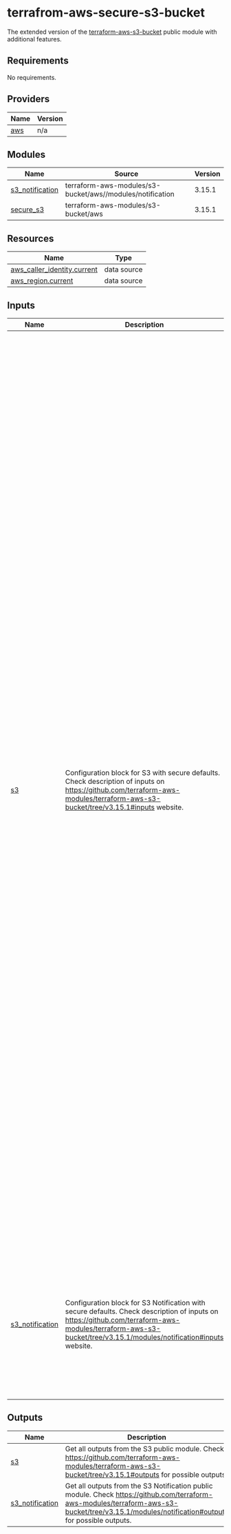 # terrafrom-aws-secure-s3-bucket

The extended version of the [terraform-aws-s3-bucket](https://github.com/terraform-aws-modules/terraform-aws-s3-bucket) public module with additional features.

<!-- BEGIN_AUTOMATED_TF_DOCS_BLOCK -->
## Requirements

No requirements.

## Providers

| Name | Version |
|------|---------|
| <a name="provider_aws"></a> [aws](#provider\_aws) | n/a |

## Modules

| Name | Source | Version |
|------|--------|---------|
| <a name="module_s3_notification"></a> [s3\_notification](#module\_s3\_notification) | terraform-aws-modules/s3-bucket/aws//modules/notification | 3.15.1 |
| <a name="module_secure_s3"></a> [secure\_s3](#module\_secure\_s3) | terraform-aws-modules/s3-bucket/aws | 3.15.1 |

## Resources

| Name | Type |
|------|------|
| [aws_caller_identity.current](https://registry.terraform.io/providers/hashicorp/aws/latest/docs/data-sources/caller_identity) | data source |
| [aws_region.current](https://registry.terraform.io/providers/hashicorp/aws/latest/docs/data-sources/region) | data source |

## Inputs

| Name | Description | Type | Default | Required |
|------|-------------|------|---------|:--------:|
| <a name="input_s3"></a> [s3](#input\_s3) | Configuration block for S3 with secure defaults. Check description of inputs on https://github.com/terraform-aws-modules/terraform-aws-s3-bucket/tree/v3.15.1#inputs website. | <pre>object({<br>    create_bucket = optional(bool, true)<br><br>    attach_elb_log_delivery_policy    = optional(bool, false)<br>    attach_lb_log_delivery_policy     = optional(bool, false)<br>    attach_access_log_delivery_policy = optional(bool, false)<br><br>    # [S3.5] S3 buckets should require requests to use Secure Socket Layer<br>    # https://docs.aws.amazon.com/securityhub/latest/userguide/s3-controls.html#s3-5<br>    attach_deny_insecure_transport_policy    = optional(bool, true)<br>    attach_require_latest_tls_policy         = optional(bool, false)<br>    policy                                   = optional(string)<br>    attach_policy                            = optional(bool, false)<br>    attach_public_policy                     = optional(bool, true)<br>    attach_inventory_destination_policy      = optional(bool, false)<br>    attach_analytics_destination_policy      = optional(bool, false)<br>    attach_deny_incorrect_encryption_headers = optional(bool, false)<br>    attach_deny_incorrect_kms_key_sse        = optional(bool, false)<br>    acl                                      = optional(string)<br><br>    allowed_kms_key_arn                    = optional(string)<br>    attach_deny_unencrypted_object_uploads = optional(bool, false)<br><br>    bucket        = optional(string)<br>    bucket_prefix = optional(string)<br><br>    acceleration_status = optional(string)<br>    request_payer       = optional(string)<br>    website             = optional(any, {})<br><br>    cors_rule = optional(any, [])<br>    # [S3.14] S3 general purpose buckets should have versioning enabled<br>    # https://docs.aws.amazon.com/securityhub/latest/userguide/s3-controls.html#s3-14<br>    versioning = optional(map(string), {<br>      enabled = true<br>    })<br>    # [S3.9] Server access logging should be enabled for S3 general purpose buckets<br>    # https://docs.aws.amazon.com/securityhub/latest/userguide/s3-controls.html#s3-9<br>    logging = map(string)<br><br>    default_lifecycle_rules   = optional(list(string), ["retain-x-delete-others"]) # Choose one of the predifined lifecycle rules<br>    lifecycle_rule            = optional(any, [])<br>    replication_configuration = optional(any, {})<br>    # [DEPRECATED] [S3.4] S3 buckets should have server-side encryption enabled<br>    # https://docs.aws.amazon.com/securityhub/latest/userguide/s3-controls.html#s3-4<br>    # ATTENTION: Amazon S3 now provides default encryption with S3 managed keys (SSE-S3) on new and existing S3 buckets.<br>    # The encryption settings are unchanged for existing buckets that are encrypted with SSE-S3 or SSE-KMS server-side encryption.<br>    server_side_encryption_configuration = optional(any, {})<br>    intelligent_tiering                  = optional(any, {})<br>    object_lock_configuration            = optional(any, {})<br>    metric_configuration                 = optional(any, {})<br>    inventory_configuration              = optional(any, {})<br><br>    access_log_delivery_policy_source_buckets  = optional(list(string), [])<br>    access_log_delivery_policy_source_accounts = optional(list(string), [])<br><br>    grant                 = optional(any, [])<br>    owner                 = optional(map(string), {})<br>    expected_bucket_owner = optional(string)<br><br>    inventory_source_account_id       = optional(string)<br>    inventory_source_bucket_arn       = optional(string)<br>    inventory_self_source_destination = optional(bool, false)<br><br>    # ---<br>    # [S3.8] S3 general purpose buckets should block public access<br>    # https://docs.aws.amazon.com/securityhub/latest/userguide/s3-controls.html#s3-8<br>    block_public_acls       = optional(bool, true)<br>    block_public_policy     = optional(bool, true)<br>    ignore_public_acls      = optional(bool, true)<br>    restrict_public_buckets = optional(bool, true)<br>    # ---<br><br>    analytics_configuration           = optional(any, [])<br>    analytics_source_account_id       = optional(string)<br>    analytics_source_bucket_arn       = optional(string)<br>    analytics_self_source_destination = optional(bool, false)<br><br>    control_object_ownership = optional(bool, false)<br>    object_ownership         = optional(string, "BucketOwnerEnforced")<br>    object_lock_enabled      = optional(bool, false)<br>    force_destroy            = optional(bool, false)<br>    tags                     = optional(map(string), {})<br>  })</pre> | n/a | yes |
| <a name="input_s3_notification"></a> [s3\_notification](#input\_s3\_notification) | Configuration block for S3 Notification with secure defaults. Check description of inputs on https://github.com/terraform-aws-modules/terraform-aws-s3-bucket/tree/v3.15.1/modules/notification#inputs website. | <pre>object({<br>    # [S3.11] S3 general purpose buckets should have event notifications enabled<br>    # https://docs.aws.amazon.com/securityhub/latest/userguide/s3-controls.html#s3-11<br>    create = optional(bool, true)<br>    # We disable the policy creation to avoid accidental overriding the existing policy.<br>    create_sns_policy = optional(bool, false)<br>    create_sqs_policy = optional(bool, false)<br><br>    eventbridge          = optional(bool, false)<br>    lambda_notifications = optional(any, {})<br>    sqs_notifications    = optional(any, {})<br>    sns_notifications    = optional(any, {})<br>  })</pre> | `{}` | no |

## Outputs

| Name | Description |
|------|-------------|
| <a name="output_s3"></a> [s3](#output\_s3) | Get all outputs from the S3 public module. Check https://github.com/terraform-aws-modules/terraform-aws-s3-bucket/tree/v3.15.1#outputs for possible outputs. |
| <a name="output_s3_notification"></a> [s3\_notification](#output\_s3\_notification) | Get all outputs from the S3 Notification public module. Check https://github.com/terraform-aws-modules/terraform-aws-s3-bucket/tree/v3.15.1/modules/notification#outputs for possible outputs. |
<!-- END_AUTOMATED_TF_DOCS_BLOCK -->